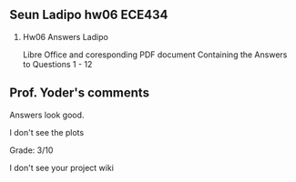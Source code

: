 ## Seun Ladipo hw06 ECE434

1. Hw06 Answers Ladipo 
	
	Libre Office and coresponding PDF document Containing the Answers to Questions 1 - 12

## Prof. Yoder's comments
Answers look good.

I don't see the plots

Grade:  3/10

I don't see your project wiki